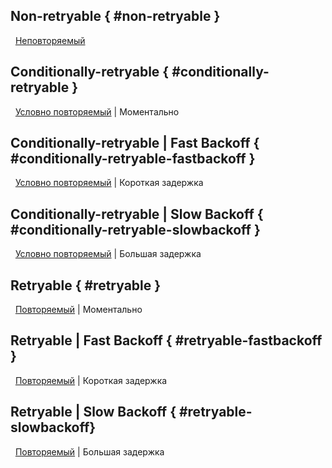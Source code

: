 <!-- markdownlint-disable blanks-around-headings -->

## Non-retryable { #non-retryable }
 <span class = "overview-tag tags-shape tags-color-text"> [Неповторяемый](../error_handling.md) </span>

## Conditionally-retryable { #conditionally-retryable }
 <span class = "use_cases-tag tags-shape tags-color-text"> [Условно повторяемый](../error_handling.md) | Моментально </span>

## Conditionally-retryable | Fast Backoff { #conditionally-retryable-fastbackoff }
 <span class = "use_cases-tag tags-shape tags-color-text"> [Условно повторяемый](../error_handling.md) | Короткая задержка </span>

## Conditionally-retryable | Slow Backoff { #conditionally-retryable-slowbackoff }
 <span class = "use_cases-tag tags-shape tags-color-text"> [Условно повторяемый](../error_handling.md) | Большая задержка </span>

## Retryable { #retryable }
 <span class = "practice-tag tags-shape tags-color-text"> [Повторяемый](../error_handling.md) | Моментально </span>

## Retryable | Fast Backoff { #retryable-fastbackoff }
 <span class = "practice-tag tags-shape tags-color-text"> [Повторяемый](../error_handling.md) | Короткая задержка </span>

## Retryable | Slow Backoff { #retryable-slowbackoff}
 <span class = "practice-tag tags-shape tags-color-text"> [Повторяемый](../error_handling.md) | Большая задержка </span>

